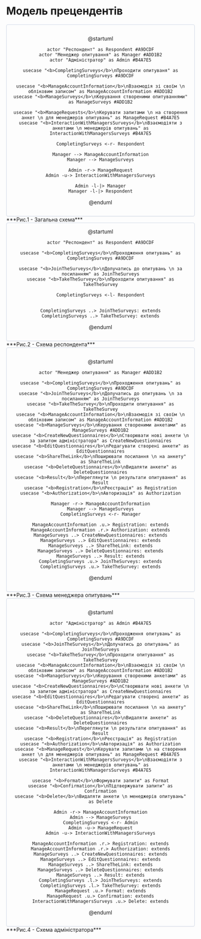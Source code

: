 # Модель прецендентів

<center style="
    border-radius:4px;
    border: 1px solid #cfd7e6;
    box-shadow: 0 1px 3px 0 rgba(89,105,129,.05), 0 1px 1px 0 rgba(0,0,0,.025);
    padding: 1em;"
>

@startuml

    actor "Респондент" as Respondent #A9DCDF
    actor "Менеджер опитування" as Manager #ADD1B2
    actor "Адміністратор" as Admin #B4A7E5
    
    usecase "<b>CompletingSurveys</b>\nПроходити опитуваня" as CompletingSurveys #A9DCDF
    
    usecase "<b>ManageAccountInformation</b>\nВзаємодія зі своїм \n обліковим записом" as ManageAccountInformation #ADD1B2
    usecase "<b>ManageSurveys</b>\nКерування створеними опитуваннями" as ManageSurveys #ADD1B2
    
    usecase "<b>ManageRequests</b>\nКерувати запитами \n на створення анкет \n для менеджерів опитувань" as ManageRequest #B4A7E5
    usecase "<b>InteractionWithManagersSurveys</b>\nВзаємодіяти з анкетами \n менеджерів опитувань" as InteractionWithManagersSurveys #B4A7E5
    
    CompletingSurveys <-r- Respondent
    
    Manager --> ManageAccountInformation
    Manager --> ManageSurveys

    Admin -r-> ManageRequest
    Admin -u-> InteractionWithManagersSurveys
    
    Admin -l-|> Manager
    Manager -l-|> Respondent
    
    
@enduml
</center>
***Рис.1 - Зaгальна схема***

<center style="
    border-radius:4px;
    border: 1px solid #cfd7e6;
    box-shadow: 0 1px 3px 0 rgba(89,105,129,.05), 0 1px 1px 0 rgba(0,0,0,.025);
    padding: 1em;"
>
@startuml

    actor "Респондент" as Respondent #A9DCDF
    
    usecase "<b>CompletingSurveys</b>\nПроходження опитувань" as CompletingSurveys #A9DCDF

    usecase "<b>JoinTheSurveys</b>\nДолучатись до опитувань \n за посиланням" as JoinTheSurveys
    usecase "<b>TakeTheSurvey</b>\nПроходити опитування" as TakeTheSurvey
    
    CompletingSurveys <-l- Respondent
    
    
    CompletingSurveys ..> JoinTheSurveys: extends
    CompletingSurveys ..> TakeTheSurvey: extends

@enduml
</center>
***Рис.2 - Схема респондента***

<center style="
    border-radius:4px;
    border: 1px solid #cfd7e6;
    box-shadow: 0 1px 3px 0 rgba(89,105,129,.05), 0 1px 1px 0 rgba(0,0,0,.025);
    padding: 1em;"
>

@startuml

    actor "Менеджер опитування" as Manager #ADD1B2
    
    usecase "<b>CompletingSurveys</b>\nПроходження опитувань" as CompletingSurveys #A9DCDF
    usecase "<b>JoinTheSurveys</b>\nДолучатись до опитувань \n за посиланням" as JoinTheSurveys
    usecase "<b>TakeTheSurvey</b>\nПроходити опитування" as TakeTheSurvey
    usecase "<b>ManageAccountInformation</b>\nВзаємодія зі своїм \n обліковим записом" as ManageAccountInformation #ADD1B2
    usecase "<b>ManageSurveys</b>\nКерування створеними анкетами" as ManageSurveys #ADD1B2
    usecase "<b>CreateNewQuestionnaires</b>\nСтворювати нові анкети \n за запитом адміністратора" as CreateNewQuestionnaires
    usecase "<b>EditQuestionnaires</b>\nРедагувати створені анкети" as EditQuestionnaires
    usecase "<b>ShareTheLink</b>\nПоширювати посилання \n на анкету" as ShareTheLink
    usecase "<b>DeleteQuestionnaires</b>\nВидаляти анкети" as DeleteQuestionnaires
    usecase "<b>Result</b>\nПереглянути \n результати опитування" as Result
    usecase "<b>Registration</b>\nРеєстрація" as Registration
    usecase "<b>Authorization</b>\nАвторизація" as Authorization
    
    Manager -r-> ManageAccountInformation
    Manager --> ManageSurveys
    CompletingSurveys <-r- Manager
    
    ManageAccountInformation .u.> Registration: extends
    ManageAccountInformation .r.> Authorization: extends
    ManageSurveys ..> CreateNewQuestionnaires: extends
    ManageSurveys ..> EditQuestionnaires: extends
    ManageSurveys ..> ShareTheLink: extends
    ManageSurveys ..> DeleteQuestionnaires: extends
    ManageSurveys ..> Result: extends
    CompletingSurveys .u.> JoinTheSurveys: extends
    CompletingSurveys .u.> TakeTheSurvey: extends

@enduml
</center>
***Рис.3 - Схема менеджера опитувань***


<center style="
    border-radius:4px;
    border: 1px solid #cfd7e6;
    box-shadow: 0 1px 3px 0 rgba(89,105,129,.05), 0 1px 1px 0 rgba(0,0,0,.025);
    padding: 1em;"
>

@startuml

    actor "Адміністратор" as Admin #B4A7E5
    
    usecase "<b>CompletingSurveys</b>\nПроходження опитувань" as CompletingSurveys #A9DCDF
    usecase "<b>JoinTheSurveys</b>\nДолучатись до опитувань" as JoinTheSurveys
    usecase "<b>TakeTheSurvey</b>\nПроходити опитування" as TakeTheSurvey
    usecase "<b>ManageAccountInformation</b>\nВзаємодія зі своїм \n обліковим записом" as ManageAccountInformation #ADD1B2
    usecase "<b>ManageSurveys</b>\nКерування створеними анкетами" as ManageSurveys #ADD1B2
    usecase "<b>CreateNewQuestionnaires</b>\nСтворювати нові анкети \n за запитом адміністратора" as CreateNewQuestionnaires
    usecase "<b>EditQuestionnaires</b>\nРедагувати створені анкети" as EditQuestionnaires
    usecase "<b>ShareTheLink</b>\nПоширювати посилання \n на анкету" as ShareTheLink
    usecase "<b>DeleteQuestionnaires</b>\nВидаляти анкети" as DeleteQuestionnaires
    usecase "<b>Result</b>\nПереглянути \n результати опитування" as Result
    usecase "<b>Registration</b>\nРеєстрація" as Registration
    usecase "<b>Authorization</b>\nАвторизація" as Authorization
    usecase "<b>ManageRequest</b>\nКерувати запитами \n на створення анкет \n для менеджерів опитувань" as ManageRequest #B4A7E5
    usecase "<b>InteractionWithManagersSurveys</b>\nВзаємодіяти з анкетами \n менеджерів опитувань" as InteractionWithManagersSurveys #B4A7E5
    
    usecase "<b>Format</b>\nФормувати запити" as Format
    usecase "<b>Confirmation</b>\nПідтвержувати запити" as Confirmation
    usecase "<b>Delete</b>\nВидаляти анкети \n менеджерів опитувань" as Delete
    
    Admin -r-> ManageAccountInformation
    Admin --> ManageSurveys
    CompletingSurveys <-r- Admin
    Admin -u-> ManageRequest
    Admin -u-> InteractionWithManagersSurveys
    
    ManageAccountInformation .r.> Registration: extends
    ManageAccountInformation .r.> Authorization: extends
    ManageSurveys ..> CreateNewQuestionnaires: extends
    ManageSurveys ..> EditQuestionnaires: extends
    ManageSurveys ..> ShareTheLink: extends
    ManageSurveys ..> DeleteQuestionnaires: extends
    ManageSurveys ..> Result: extends
    CompletingSurveys .l.> JoinTheSurveys: extends
    CompletingSurveys .l.> TakeTheSurvey: extends
    ManageRequest .u.> Format: extends
    ManageRequest .u.> Confirmation: extends
    InteractionWithManagersSurveys .u.> Delete: extends
    

@enduml
</center>
***Рис.4 - Схема адміністратора***